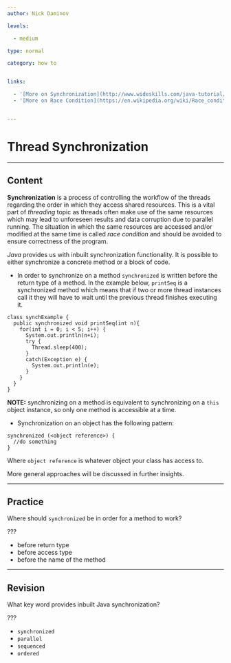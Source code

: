 ```yaml
---
author: Nick Daminov

levels:

  - medium

type: normal

category: how to


links:

  - '[More on Synchronization](http://www.wideskills.com/java-tutorial/java-threads-tutorial/p/0/1){website}'
  - '[More on Race Condition](https://en.wikipedia.org/wiki/Race_condition){website}'


---
```


# Thread Synchronization

---
## Content

**Synchronization** is a process of controlling the workflow of the threads regarding the order in which they access shared resources. This is a vital part of *threading* topic as threads often make use of the same resources which may lead to unforeseen results and data corruption due to parallel running. The situation in which the same resources are accessed and/or modified at the same time is called *race condition* and should be avoided to ensure correctness of the program.

*Java* provides us with inbuilt synchronization functionality. It is possible to either synchronize a concrete method or a block of code.

- In order to synchronize on a method `synchronized` is written before the return type of a method. In the example below, `printSeq` is a synchronized method which means that if two or more thread instances call it they will have to wait until the previous thread finishes executing it.

```
class synchExample {  
  public synchronized void printSeq(int n){
    for(int i = 0; i < 5; i++) {  
      System.out.println(n+i);  
      try {  
        Thread.sleep(400);  
      }  
      catch(Exception e) {
        System.out.println(e);
      }  
    }    
  }  
}  
```

**NOTE:** synchronizing on a method is equivalent to synchronizing on a `this` object instance, so only one method is accessible at a time.

- Synchronization on an object has the following pattern:

```
synchronized (<object reference>) {
  //do something
}
```

Where `object reference` is whatever object your class has access to.

More general approaches will be discussed in further insights.

---
## Practice

Where should `synchronized` be in order for a method to work?

???


* before return type
* before access type
* before the name of the method

---
## Revision

What key word provides inbuilt Java synchronization?

???


* `synchronized`
* `parallel`
* `sequenced`
* `ordered`

 
